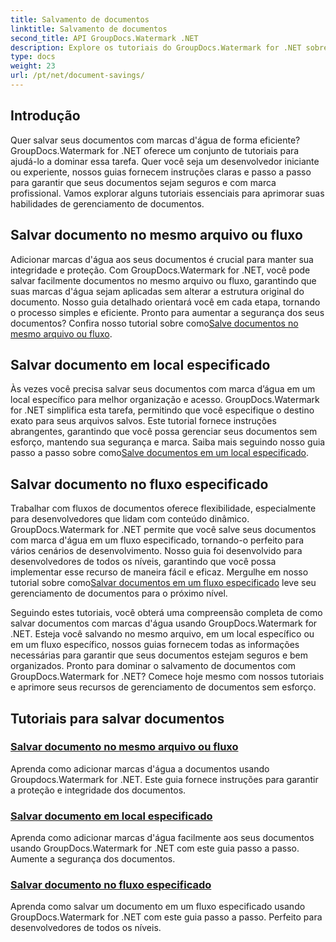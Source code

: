 ```yaml
---
title: Salvamento de documentos
linktitle: Salvamento de documentos
second_title: API GroupDocs.Watermark .NET
description: Explore os tutoriais do GroupDocs.Watermark for .NET sobre como salvar documentos com marcas d'água. Aprenda métodos passo a passo para aprimorar a segurança e o gerenciamento de documentos.
type: docs
weight: 23
url: /pt/net/document-savings/
---
```

## Introdução

Quer salvar seus documentos com marcas d'água de forma eficiente? GroupDocs.Watermark for .NET oferece um conjunto de tutoriais para ajudá-lo a dominar essa tarefa. Quer você seja um desenvolvedor iniciante ou experiente, nossos guias fornecem instruções claras e passo a passo para garantir que seus documentos sejam seguros e com marca profissional. Vamos explorar alguns tutoriais essenciais para aprimorar suas habilidades de gerenciamento de documentos.

## Salvar documento no mesmo arquivo ou fluxo
 Adicionar marcas d'água aos seus documentos é crucial para manter sua integridade e proteção. Com GroupDocs.Watermark for .NET, você pode salvar facilmente documentos no mesmo arquivo ou fluxo, garantindo que suas marcas d'água sejam aplicadas sem alterar a estrutura original do documento. Nosso guia detalhado orientará você em cada etapa, tornando o processo simples e eficiente. Pronto para aumentar a segurança dos seus documentos? Confira nosso tutorial sobre como[Salve documentos no mesmo arquivo ou fluxo](./save-document-same-file-stream/).

## Salvar documento em local especificado
Às vezes você precisa salvar seus documentos com marca d’água em um local específico para melhor organização e acesso. GroupDocs.Watermark for .NET simplifica esta tarefa, permitindo que você especifique o destino exato para seus arquivos salvos. Este tutorial fornece instruções abrangentes, garantindo que você possa gerenciar seus documentos sem esforço, mantendo sua segurança e marca. Saiba mais seguindo nosso guia passo a passo sobre como[Salve documentos em um local especificado](./save-document-specified-location/).

## Salvar documento no fluxo especificado
 Trabalhar com fluxos de documentos oferece flexibilidade, especialmente para desenvolvedores que lidam com conteúdo dinâmico. GroupDocs.Watermark for .NET permite que você salve seus documentos com marca d'água em um fluxo especificado, tornando-o perfeito para vários cenários de desenvolvimento. Nosso guia foi desenvolvido para desenvolvedores de todos os níveis, garantindo que você possa implementar esse recurso de maneira fácil e eficaz. Mergulhe em nosso tutorial sobre como[Salvar documentos em um fluxo especificado](./save-document-specified-stream/) leve seu gerenciamento de documentos para o próximo nível.

Seguindo estes tutoriais, você obterá uma compreensão completa de como salvar documentos com marcas d'água usando GroupDocs.Watermark for .NET. Esteja você salvando no mesmo arquivo, em um local específico ou em um fluxo específico, nossos guias fornecem todas as informações necessárias para garantir que seus documentos estejam seguros e bem organizados. Pronto para dominar o salvamento de documentos com GroupDocs.Watermark for .NET? Comece hoje mesmo com nossos tutoriais e aprimore seus recursos de gerenciamento de documentos sem esforço.

## Tutoriais para salvar documentos
### [Salvar documento no mesmo arquivo ou fluxo](./save-document-same-file-stream/)
Aprenda como adicionar marcas d'água a documentos usando Groupdocs.Watermark for .NET. Este guia fornece instruções para garantir a proteção e integridade dos documentos.
### [Salvar documento em local especificado](./save-document-specified-location/)
Aprenda como adicionar marcas d'água facilmente aos seus documentos usando GroupDocs.Watermark for .NET com este guia passo a passo. Aumente a segurança dos documentos.
### [Salvar documento no fluxo especificado](./save-document-specified-stream/)
Aprenda como salvar um documento em um fluxo especificado usando GroupDocs.Watermark for .NET com este guia passo a passo. Perfeito para desenvolvedores de todos os níveis.